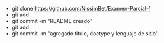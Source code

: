 - git clone https://github.com/NissimBet/Examen-Parcial-1
- git add .
- git commit -m "README creado"
- git add .
- git commit -m "agregado titulo, doctype y lenguaje de sitio"